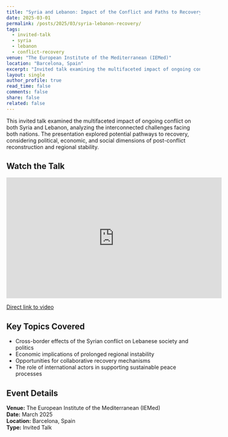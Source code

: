 ```yaml
---
title: "Syria and Lebanon: Impact of the Conflict and Paths to Recovery"
date: 2025-03-01
permalink: /posts/2025/03/syria-lebanon-recovery/
tags:
  - invited-talk
  - syria
  - lebanon
  - conflict-recovery
venue: "The European Institute of the Mediterranean (IEMed)"
location: "Barcelona, Spain"
excerpt: "Invited talk examining the multifaceted impact of ongoing conflict on both Syria and Lebanon, analyzing potential pathways to recovery."
layout: single
author_profile: true
read_time: false
comments: false
share: false
related: false
---
```


This invited talk examined the multifaceted impact of ongoing conflict on both Syria and Lebanon, analyzing the interconnected challenges facing both nations. The presentation explored potential pathways to recovery, considering political, economic, and social dimensions of post-conflict reconstruction and regional stability.

## Watch the Talk

<iframe width="560" height="315" src="https://www.youtube.com/embed/1gjPsLzY0Qg?si=5s" title="YouTube video player" frameborder="0" allow="accelerometer; autoplay; clipboard-write; encrypted-media; gyroscope; picture-in-picture; web-share" allowfullscreen></iframe>

[Direct link to video](https://www.youtube.com/watch?v=1gjPsLzY0Qg&t=5s)

## Key Topics Covered

* Cross-border effects of the Syrian conflict on Lebanese society and politics
* Economic implications of prolonged regional instability
* Opportunities for collaborative recovery mechanisms
* The role of international actors in supporting sustainable peace processes

## Event Details

**Venue:** The European Institute of the Mediterranean (IEMed)  
**Date:** March 2025  
**Location:** Barcelona, Spain  
**Type:** Invited Talk
